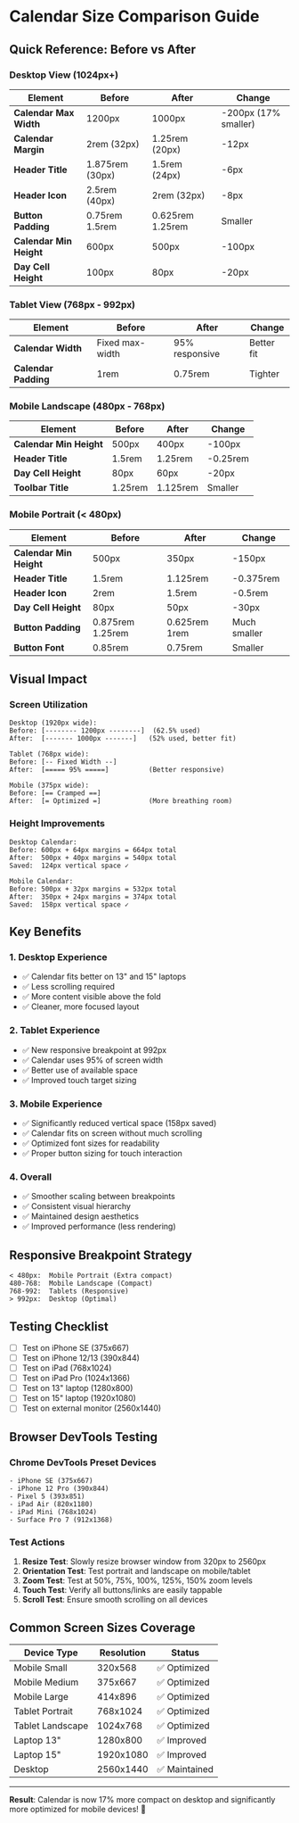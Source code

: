 # Calendar Size Comparison Guide

## Quick Reference: Before vs After

### Desktop View (1024px+)

| Element | Before | After | Change |
|---------|--------|-------|--------|
| **Calendar Max Width** | 1200px | 1000px | -200px (17% smaller) |
| **Calendar Margin** | 2rem (32px) | 1.25rem (20px) | -12px |
| **Header Title** | 1.875rem (30px) | 1.5rem (24px) | -6px |
| **Header Icon** | 2.5rem (40px) | 2rem (32px) | -8px |
| **Button Padding** | 0.75rem 1.5rem | 0.625rem 1.25rem | Smaller |
| **Calendar Min Height** | 600px | 500px | -100px |
| **Day Cell Height** | 100px | 80px | -20px |

### Tablet View (768px - 992px)

| Element | Before | After | Change |
|---------|--------|-------|--------|
| **Calendar Width** | Fixed max-width | 95% responsive | Better fit |
| **Calendar Padding** | 1rem | 0.75rem | Tighter |

### Mobile Landscape (480px - 768px)

| Element | Before | After | Change |
|---------|--------|-------|--------|
| **Calendar Min Height** | 500px | 400px | -100px |
| **Header Title** | 1.5rem | 1.25rem | -0.25rem |
| **Day Cell Height** | 80px | 60px | -20px |
| **Toolbar Title** | 1.25rem | 1.125rem | Smaller |

### Mobile Portrait (< 480px)

| Element | Before | After | Change |
|---------|--------|-------|--------|
| **Calendar Min Height** | 500px | 350px | -150px |
| **Header Title** | 1.5rem | 1.125rem | -0.375rem |
| **Header Icon** | 2rem | 1.5rem | -0.5rem |
| **Day Cell Height** | 80px | 50px | -30px |
| **Button Padding** | 0.875rem 1.25rem | 0.625rem 1rem | Much smaller |
| **Button Font** | 0.85rem | 0.75rem | Smaller |

## Visual Impact

### Screen Utilization

```
Desktop (1920px wide):
Before: [-------- 1200px --------]  (62.5% used)
After:  [------- 1000px -------]   (52% used, better fit)

Tablet (768px wide):
Before: [-- Fixed Width --]
After:  [===== 95% =====]          (Better responsive)

Mobile (375px wide):
Before: [== Cramped ==]
After:  [= Optimized =]            (More breathing room)
```

### Height Improvements

```
Desktop Calendar:
Before: 600px + 64px margins = 664px total
After:  500px + 40px margins = 540px total
Saved:  124px vertical space ✓

Mobile Calendar:
Before: 500px + 32px margins = 532px total
After:  350px + 24px margins = 374px total
Saved:  158px vertical space ✓
```

## Key Benefits

### 1. **Desktop Experience**
- ✅ Calendar fits better on 13" and 15" laptops
- ✅ Less scrolling required
- ✅ More content visible above the fold
- ✅ Cleaner, more focused layout

### 2. **Tablet Experience**
- ✅ New responsive breakpoint at 992px
- ✅ Calendar uses 95% of screen width
- ✅ Better use of available space
- ✅ Improved touch target sizing

### 3. **Mobile Experience**
- ✅ Significantly reduced vertical space (158px saved)
- ✅ Calendar fits on screen without much scrolling
- ✅ Optimized font sizes for readability
- ✅ Proper button sizing for touch interaction

### 4. **Overall**
- ✅ Smoother scaling between breakpoints
- ✅ Consistent visual hierarchy
- ✅ Maintained design aesthetics
- ✅ Improved performance (less rendering)

## Responsive Breakpoint Strategy

```
< 480px:  Mobile Portrait (Extra compact)
480-768:  Mobile Landscape (Compact)
768-992:  Tablets (Responsive)
> 992px:  Desktop (Optimal)
```

## Testing Checklist

- [ ] Test on iPhone SE (375x667)
- [ ] Test on iPhone 12/13 (390x844)
- [ ] Test on iPad (768x1024)
- [ ] Test on iPad Pro (1024x1366)
- [ ] Test on 13" laptop (1280x800)
- [ ] Test on 15" laptop (1920x1080)
- [ ] Test on external monitor (2560x1440)

## Browser DevTools Testing

### Chrome DevTools Preset Devices
```
- iPhone SE (375x667)
- iPhone 12 Pro (390x844)
- Pixel 5 (393x851)
- iPad Air (820x1180)
- iPad Mini (768x1024)
- Surface Pro 7 (912x1368)
```

### Test Actions
1. **Resize Test**: Slowly resize browser window from 320px to 2560px
2. **Orientation Test**: Test portrait and landscape on mobile/tablet
3. **Zoom Test**: Test at 50%, 75%, 100%, 125%, 150% zoom levels
4. **Touch Test**: Verify all buttons/links are easily tappable
5. **Scroll Test**: Ensure smooth scrolling on all devices

## Common Screen Sizes Coverage

| Device Type | Resolution | Status |
|-------------|------------|--------|
| Mobile Small | 320x568 | ✅ Optimized |
| Mobile Medium | 375x667 | ✅ Optimized |
| Mobile Large | 414x896 | ✅ Optimized |
| Tablet Portrait | 768x1024 | ✅ Optimized |
| Tablet Landscape | 1024x768 | ✅ Optimized |
| Laptop 13" | 1280x800 | ✅ Improved |
| Laptop 15" | 1920x1080 | ✅ Improved |
| Desktop | 2560x1440 | ✅ Maintained |

---

**Result**: Calendar is now 17% more compact on desktop and significantly more optimized for mobile devices! 🎉
